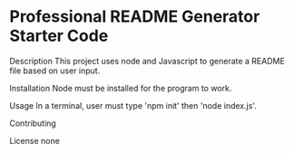 # Professional README Generator Starter Code

Description
This project uses node and Javascript to generate a README file based on user input.

Installation
Node must be installed for the program to work.

Usage
In a terminal, user must type 'npm init' then 'node index.js'.

Contributing

License
none





